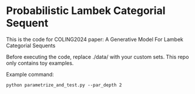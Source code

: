# Probabilistic Lambek Categorial Sequent

This is the code for COLING2024 paper: A Generative Model For Lambek Categorial Sequents

Before executing the code, replace ./data/ with your custom sets. This repo only contains toy examples.

Example command:

```python parametrize_and_test.py --par_depth 2```
